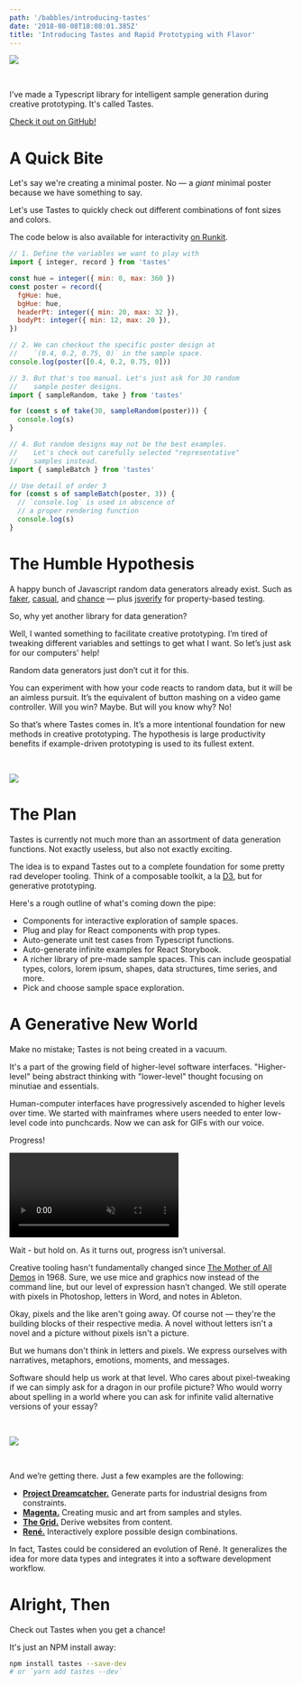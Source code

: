 ```yaml
---
path: '/babbles/introducing-tastes'
date: '2018-08-08T18:08:01.385Z'
title: 'Introducing Tastes and Rapid Prototyping with Flavor'
---
```


<img src="face-boxes.png" />

&nbsp;

I've made a Typescript library for intelligent sample generation during creative prototyping. It's called Tastes.

[Check it out on GitHub!](https://github.com/sullvn/tastes)

# A Quick Bite

Let's say we're creating a minimal poster. No — a _giant_ minimal poster because we have something to say.

Let's use Tastes to quickly check out different combinations of font sizes and colors.

The code below is also available for interactivity [on Runkit](https://runkit.com/awfulaxolotl/a-quick-bite-of-tastes/1.0.1).

```js
// 1. Define the variables we want to play with
import { integer, record } from 'tastes'

const hue = integer({ min: 0, max: 360 })
const poster = record({
  fgHue: hue,
  bgHue: hue,
  headerPt: integer({ min: 20, max: 32 }),
  bodyPt: integer({ min: 12, max: 20 }),
})

// 2. We can checkout the specific poster design at
//    `(0.4, 0.2, 0.75, 0)` in the sample space.
console.log(poster([0.4, 0.2, 0.75, 0]))

// 3. But that's too manual. Let's just ask for 30 random
//    sample poster designs.
import { sampleRandom, take } from 'tastes'

for (const s of take(30, sampleRandom(poster))) {
  console.log(s)
}

// 4. But random designs may not be the best examples.
//    Let's check out carefully selected "representative"
//    samples instead.
import { sampleBatch } from 'tastes'

// Use detail of order 3
for (const s of sampleBatch(poster, 3)) {
  // `console.log` is used in abscence of
  // a proper rendering function
  console.log(s)
}
```

# The Humble Hypothesis

A happy bunch of Javascript random data generators already exist. Such as [faker](https://github.com/marak/Faker.js/), [casual](https://github.com/boo1ean/casual), and [chance](http://chancejs.com/) [](https://github.com/jsverify/jsverify)— plus [jsverify](https://github.com/jsverify/jsverify) for property-based testing.

So, why yet another library for data generation?

Well, I wanted something to facilitate creative prototyping. I’m tired of tweaking different variables and settings to get what I want. So let’s just ask for our computers' help!

Random data generators just don’t cut it for this.

You can experiment with how your code reacts to random data, but it will be an aimless pursuit. It’s the equivalent of button mashing on a video game controller. Will you win? Maybe. But will you know why? No!

So that’s where Tastes comes in. It’s a more intentional foundation for new methods in creative prototyping. The hypothesis is large productivity benefits if example-driven prototyping is used to its fullest extent.

&nbsp;

<img src="faces-conversation.png" />

# The Plan

Tastes is currently not much more than an assortment of data generation functions. Not exactly useless, but also not exactly exciting.

The idea is to expand Tastes out to a complete foundation for some pretty rad developer tooling. Think of a composable toolkit, a la [D3](https://d3js.org), but for generative prototyping.

Here's a rough outline of what's coming down the pipe:

- Components for interactive exploration of sample spaces.
- Plug and play for React components with prop types.
- Auto-generate unit test cases from Typescript functions.
- Auto-generate infinite examples for React Storybook.
- A richer library of pre-made sample spaces. This can include geospatial types, colors, lorem ipsum, shapes, data structures, time series, and more.
- Pick and choose sample space exploration.

# A Generative New World

Make no mistake; Tastes is not being created in a vacuum.

It's a part of the growing field of higher-level software interfaces. "Higher-level" being abstract thinking with "lower-level" thought focusing on minutiae and essentials.

Human-computer interfaces have progressively ascended to higher levels over time. We started with mainframes where users needed to enter low-level code into punchcards. Now we can ask for GIFs with our voice.

Progress!

<div>
  <video src="https://zippy.gfycat.com/ActualBelatedAmbushbug.mp4" autoplay loop muted></video>
</div>

Wait - but hold on. As it turns out, progress isn’t universal.

Creative tooling hasn't fundamentally changed since [The Mother of All Demos](https://www.youtube.com/watch?v=M5PgQS3ZBWA) in 1968. Sure, we use mice and graphics now instead of the command line, but our level of expression hasn’t changed. We still operate with pixels in Photoshop, letters in Word, and notes in Ableton.

Okay, pixels and the like aren't going away. Of course not — they're the building blocks of their respective media. A novel without letters isn't a novel and a picture without pixels isn't a picture.

But we humans don't think in letters and pixels. We express ourselves with narratives, metaphors, emotions, moments, and messages.

Software should help us work at that level. Who cares about pixel-tweaking if we can simply ask for a dragon in our profile picture? Who would worry about spelling in a world where you can ask for infinite valid alternative versions of your essay?

&nbsp;

<img src="dragon-love.jpg" />

&nbsp;

And we’re getting there. Just a few examples are the following:

- [**Project Dreamcatcher.**](https://autodeskresearch.com/projects/dreamcatcher) Generate parts for industrial designs from constraints.
- [**Magenta.**](https://magenta.tensorflow.org/) Creating music and art from samples and styles.
- [**The Grid.**](https://thegrid.io/) Derive websites from content.
- [**René.**](https://jon.gold/2016/06/declarative-design-tools/) Interactively explore possible design combinations.

In fact, Tastes could be considered an evolution of René. It generalizes the idea for more data types and integrates it into a software development workflow.

# Alright, Then

Check out Tastes when you get a chance!

It's just an NPM install away:

```sh
npm install tastes --save-dev
# or `yarn add tastes --dev`
```
